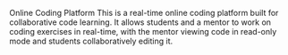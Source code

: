 Online Coding Platform
This is a real-time online coding platform built for collaborative code learning. It allows students and a mentor to work on coding exercises in real-time, with the mentor viewing code in read-only mode and students collaboratively editing it.
